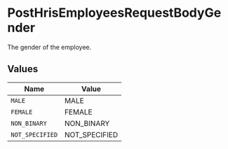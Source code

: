 # PostHrisEmployeesRequestBodyGender

The gender of the employee.


## Values

| Name            | Value           |
| --------------- | --------------- |
| `MALE`          | MALE            |
| `FEMALE`        | FEMALE          |
| `NON_BINARY`    | NON_BINARY      |
| `NOT_SPECIFIED` | NOT_SPECIFIED   |